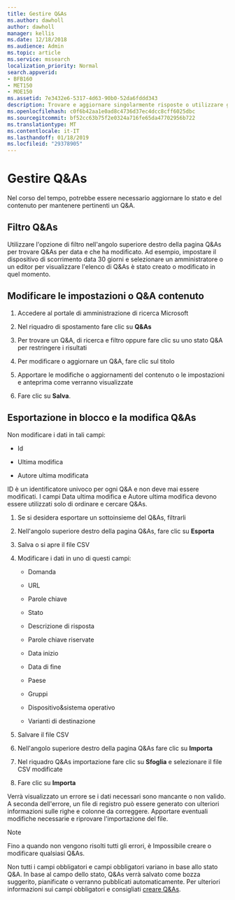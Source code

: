 ```yaml
---
title: Gestire Q&As
ms.author: dawholl
author: dawholl
manager: kellis
ms.date: 12/18/2018
ms.audience: Admin
ms.topic: article
ms.service: mssearch
localization_priority: Normal
search.appverid:
- BFB160
- MET150
- MOE150
ms.assetid: 7e3432e6-5317-4d63-90b0-52da6fddd343
description: Trovare e aggiornare singolarmente risposte o utilizzare gli strumenti di Microsoft Search disponibili per la modifica con un'unica operazione
ms.openlocfilehash: c0f6b42aa1e0ad8c4736d37ec4dcc8cff6025dbc
ms.sourcegitcommit: bf52cc63b75f2e0324a716fe65da47702956b722
ms.translationtype: MT
ms.contentlocale: it-IT
ms.lasthandoff: 01/18/2019
ms.locfileid: "29378905"
---
```

# <a name="manage-qas"></a>Gestire Q&As

Nel corso del tempo, potrebbe essere necessario aggiornare lo stato e del contenuto per mantenere pertinenti un Q&A.
  
## <a name="filter-qas"></a>Filtro Q&As

Utilizzare l'opzione di filtro nell'angolo superiore destro della pagina Q&As per trovare Q&As per data e che ha modificato. Ad esempio, impostare il dispositivo di scorrimento data 30 giorni e selezionare un amministratore o un editor per visualizzare l'elenco di Q&As è stato creato o modificato in quel momento.
  
## <a name="change-qa-content-or-settings"></a>Modificare le impostazioni o Q&A contenuto

1. Accedere al portale di amministrazione di ricerca Microsoft
    
2. Nel riquadro di spostamento fare clic su **Q&As**
    
3. Per trovare un Q&A, di ricerca e filtro oppure fare clic su uno stato Q&A per restringere i risultati
    
4. Per modificare o aggiornare un Q&A, fare clic sul titolo
    
5. Apportare le modifiche o aggiornamenti del contenuto o le impostazioni e anteprima come verranno visualizzate
    
6. Fare clic su **Salva**.
    
## <a name="bulk-export-and-edit-qas"></a>Esportazione in blocco e la modifica Q&As

Non modificare i dati in tali campi:
  
- Id
    
- Ultima modifica
    
- Autore ultima modificata
    
ID è un identificatore univoco per ogni Q&A e non deve mai essere modificati. I campi Data ultima modifica e Autore ultima modifica devono essere utilizzati solo di ordinare e cercare Q&As.
  
1. Se si desidera esportare un sottoinsieme del Q&As, filtrarli
    
2. Nell'angolo superiore destro della pagina Q&As, fare clic su **Esporta**
    
3. Salva o si apre il file CSV
    
4. Modificare i dati in uno di questi campi:
    
   - Domanda
    
   - URL
      
   - Parole chiave
    
   - Stato
    
   - Descrizione di risposta
    
   - Parole chiave riservate
    
   - Data inizio
    
   - Data di fine
    
   - Paese
    
   - Gruppi
    
   - Dispositivo&amp;sistema operativo
    
   - Varianti di destinazione
    
5. Salvare il file CSV
    
6. Nell'angolo superiore destro della pagina Q&As fare clic su **Importa**
    
7. Nel riquadro Q&As importazione fare clic su **Sfoglia** e selezionare il file CSV modificate 
    
8. Fare clic su **Importa**
    
Verrà visualizzato un errore se i dati necessari sono mancante o non valido. A seconda dell'errore, un file di registro può essere generato con ulteriori informazioni sulle righe e colonne da correggere. Apportare eventuali modifiche necessarie e riprovare l'importazione del file.
  
> [!NOTE]
> Fino a quando non vengono risolti tutti gli errori, è Impossibile creare o modificare qualsiasi Q&As. 
  
Non tutti i campi obbligatori e campi obbligatori variano in base allo stato Q&A. In base al campo dello stato, Q&As verrà salvato come bozza suggerito, pianificate o verranno pubblicati automaticamente. Per ulteriori informazioni sui campi obbligatori e consigliati [creare Q&As](create-qas.md).

  

